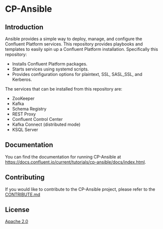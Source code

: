 
# CP-Ansible

## Introduction

Ansible provides a simple way to deploy, manage, and configure the Confluent Platform services. This repository provides playbooks and templates to easily spin up a Confluent Platform installation. Specifically this repository:

* Installs Confluent Platform packages.
* Starts services using systemd scripts.
* Provides configuration options for plaintext, SSL, SASL_SSL, and Kerberos.

The services that can be installed from this repository are:

* ZooKeeper
* Kafka
* Schema Registry
* REST Proxy
* Confluent Control Center
* Kafka Connect (distributed mode)
* KSQL Server

## Documentation

You can find the documentation for running CP-Ansible at https://docs.confluent.io/current/tutorials/cp-ansible/docs/index.html.

## Contributing


If you would like to contribute to the CP-Ansible project, please refer to the [CONTRIBUTE.md](https://github.com/confluentinc/cp-ansible/blob/5.4.x/CONTRIBUTING.md)


## License

[Apache 2.0](https://github.com/confluentinc/cp-ansible/blob/5.4.x/LICENSE.md)
